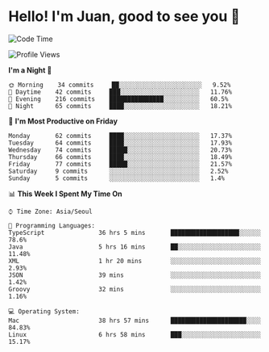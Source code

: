 # Hello! I'm Juan, good to see you 👋

<!--
**Y-k-Y/Y-k-Y** is a ✨ _special_ ✨ repository because its `README.md` (this file) appears on your GitHub profile.

Here are some ideas to get you started:

- 🔭 I’m currently working on ...
- 🌱 I’m currently learning ...
- 👯 I’m looking to collaborate on ...
- 🤔 I’m looking for help with ...
- 💬 Ask me about ...
- 📫 How to reach me: ...
- 😄 Pronouns: ...
- ⚡ Fun fact: ...
-->
<!--
![Profile views](https://gpvc.arturio.dev/Y-k-Y)

[![Omid Nikrah StackOverflow](https://github-readme-stackoverflow.vercel.app/?userID=9517076)](https://stackoverflow.com/users/9517076/i-have-10-fingers)
-->

<!--START_SECTION:waka-->
![Code Time](http://img.shields.io/badge/Code%20Time-231%20hrs%2059%20mins-blue)

![Profile Views](http://img.shields.io/badge/Profile%20Views-0-blue)

**I'm a Night 🦉** 

```text
🌞 Morning    34 commits     ██░░░░░░░░░░░░░░░░░░░░░░░   9.52% 
🌆 Daytime    42 commits     ███░░░░░░░░░░░░░░░░░░░░░░   11.76% 
🌃 Evening    216 commits    ███████████████░░░░░░░░░░   60.5% 
🌙 Night      65 commits     ████░░░░░░░░░░░░░░░░░░░░░   18.21%

```
📅 **I'm Most Productive on Friday** 

```text
Monday       62 commits     ████░░░░░░░░░░░░░░░░░░░░░   17.37% 
Tuesday      64 commits     ████░░░░░░░░░░░░░░░░░░░░░   17.93% 
Wednesday    74 commits     █████░░░░░░░░░░░░░░░░░░░░   20.73% 
Thursday     66 commits     ████░░░░░░░░░░░░░░░░░░░░░   18.49% 
Friday       77 commits     █████░░░░░░░░░░░░░░░░░░░░   21.57% 
Saturday     9 commits      ░░░░░░░░░░░░░░░░░░░░░░░░░   2.52% 
Sunday       5 commits      ░░░░░░░░░░░░░░░░░░░░░░░░░   1.4%

```


📊 **This Week I Spent My Time On** 

```text
⌚︎ Time Zone: Asia/Seoul

💬 Programming Languages: 
TypeScript               36 hrs 5 mins       ███████████████████░░░░░░   78.6% 
Java                     5 hrs 16 mins       ██░░░░░░░░░░░░░░░░░░░░░░░   11.48% 
XML                      1 hr 20 mins        ░░░░░░░░░░░░░░░░░░░░░░░░░   2.93% 
JSON                     39 mins             ░░░░░░░░░░░░░░░░░░░░░░░░░   1.42% 
Groovy                   32 mins             ░░░░░░░░░░░░░░░░░░░░░░░░░   1.16%

💻 Operating System: 
Mac                      38 hrs 57 mins      █████████████████████░░░░   84.83% 
Linux                    6 hrs 58 mins       ███░░░░░░░░░░░░░░░░░░░░░░   15.17%

```


<!--END_SECTION:waka-->
